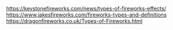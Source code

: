 
https://keystonefireworks.com/news/types-of-fireworks-effects/
https://www.jakesfireworks.com/fireworks-types-and-definitions
https://dragonfireworks.co.uk/Types-of-Fireworks.html
